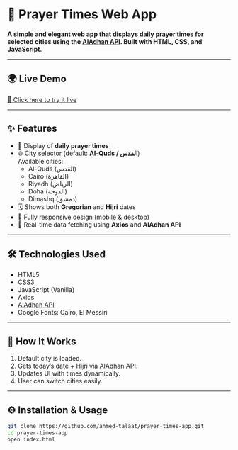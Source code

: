 # 🕌 Prayer Times Web App

**A simple and elegant web app that displays daily prayer times for selected cities using the [AlAdhan API](https://aladhan.com/). Built with HTML, CSS, and JavaScript.**

---

## 🌍 Live Demo

[🔗 Click here to try it live](https://your-live-link.netlify.app/)

---

## ✨ Features

- 🕋 Display of **daily prayer times**
- 🌐 City selector (default: **Al-Quds / القدس**)  
  Available cities:  
  - Al-Quds (القدس)  
  - Cairo (القاهرة)  
  - Riyadh (الرياض)  
  - Doha (الدوحة)  
  - Dimashq (دمشق)
- 🗓️ Shows both **Gregorian** and **Hijri** dates
- 📱 Fully responsive design (mobile & desktop)
- 🔄 Real-time data fetching using **Axios** and **AlAdhan API**

---

## 🛠️ Technologies Used

- HTML5
- CSS3
- JavaScript (Vanilla)
- Axios
- [AlAdhan API](https://aladhan.com/prayer-times-api)
- Google Fonts: Cairo, El Messiri

---

## 🧠 How It Works

1. Default city is loaded.
2. Gets today’s date + Hijri via AlAdhan API.
3. Updates UI with times dynamically.
4. User can switch cities easily.

---

## ⚙️ Installation & Usage

```bash
git clone https://github.com/ahmed-talaat/prayer-times-app.git
cd prayer-times-app
open index.html

